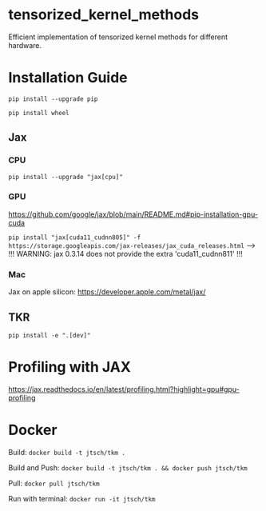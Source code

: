 # tensorized_kernel_methods
Efficient implementation of tensorized kernel methods for different hardware.


# Installation Guide

<!--
## PyTorch
`pip install torch`
-->
`pip install --upgrade pip`

`pip install wheel`

## Jax

### CPU
`pip install --upgrade "jax[cpu]"`

<!--`pip install jax` && pip install jaxlib-->

### GPU
https://github.com/google/jax/blob/main/README.md#pip-installation-gpu-cuda

`pip install "jax[cuda11_cudnn805]" -f https://storage.googleapis.com/jax-releases/jax_cuda_releases.html` --> !!! WARNING: jax 0.3.14 does not provide the extra 'cuda11_cudnn811' !!!

### Mac
Jax on apple silicon: https://developer.apple.com/metal/jax/



## TKR
`pip install -e ".[dev]"`


# Profiling with JAX
https://jax.readthedocs.io/en/latest/profiling.html?highlight=gpu#gpu-profiling




# Docker

Build: `docker build -t jtsch/tkm . `

Build and Push: `docker build -t jtsch/tkm . && docker push jtsch/tkm`

Pull: `docker pull jtsch/tkm`

Run with terminal: `docker run -it jtsch/tkm`
